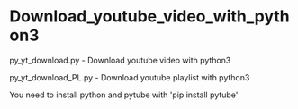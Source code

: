 # Download_youtube_video_with_python3
py_yt_download.py   -  Download youtube video with python3

py_yt_download_PL.py - Download youtube playlist with python3

You need to install python and pytube with 'pip install pytube'
